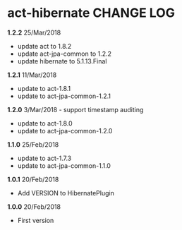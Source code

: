 # act-hibernate CHANGE LOG

**1.2.2** 25/Mar/2018
* update act to 1.8.2
* update act-jpa-common to 1.2.2
* update hibernate to 5.1.13.Final

**1.2.1** 11/Mar/2018
* update to act-1.8.1
* update to act-jpa-common-1.2.1

**1.2.0** 3/Mar/2018 - support timestamp auditing

* update to act-1.8.0
* update to act-jpa-common-1.2.0

**1.1.0** 25/Feb/2018 

* update to act-1.7.3
* update to act-jpa-common-1.1.0

**1.0.1** 20/Feb/2018

* Add VERSION to HibernatePlugin

**1.0.0** 20/Feb/2018 

* First version
